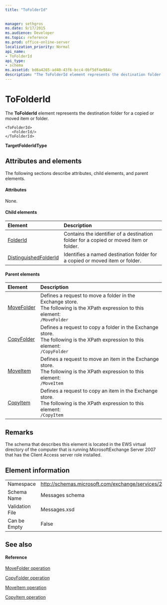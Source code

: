 ```yaml
---
title: "ToFolderId"
 
 
manager: sethgros
ms.date: 9/17/2015
ms.audience: Developer
ms.topic: reference
ms.prod: office-online-server
localization_priority: Normal
api_name:
- ToFolderId
api_type:
- schema
ms.assetid: bd6a4265-ad40-43f6-bcc4-0bf5df4e984c
description: "The ToFolderId element represents the destination folder for a copied or moved item or folder."
---
```


# ToFolderId

The **ToFolderId** element represents the destination folder for a copied or moved item or folder. 
  
```
<ToFolderId>
   <FolderId/>
</ToFolderId>
```

 **TargetFolderIdType**
## Attributes and elements

The following sections describe attributes, child elements, and parent elements.
  
#### Attributes

None.
  
#### Child elements

|**Element**|**Description**|
|:-----|:-----|
|[FolderId](folderid.md) <br/> |Contains the identifier of a destination folder for a copied or moved item or folder.  <br/> |
|[DistinguishedFolderId](distinguishedfolderid.md) <br/> |Identifies a named destination folder for a copied or moved item or folder.  <br/> |
   
#### Parent elements

|**Element**|**Description**|
|:-----|:-----|
|[MoveFolder](movefolder.md) <br/> |Defines a request to move a folder in the Exchange store.  <br/> The following is the XPath expression to this element:  <br/>  `/MoveFolder` <br/> |
|[CopyFolder](copyfolder.md) <br/> |Defines a request to copy a folder in the Exchange store.  <br/> The following is the XPath expression to this element:  <br/>  `/CopyFolder` <br/> |
|[MoveItem](moveitem.md) <br/> |Defines a request to move an item in the Exchange store.  <br/> The following is the XPath expression to this element:  <br/>  `/MoveItem` <br/> |
|[CopyItem](copyitem.md) <br/> |Defines a request to copy an item in the Exchange store.  <br/> The following is the XPath expression to this element:  <br/>  `/CopyItem` <br/> |
   
## Remarks

The schema that describes this element is located in the EWS virtual directory of the computer that is running MicrosoftExchange Server 2007 that has the Client Access server role installed.
  
## Element information

|||
|:-----|:-----|
|Namespace  <br/> |http://schemas.microsoft.com/exchange/services/2006/messages  <br/> |
|Schema Name  <br/> |Messages schema  <br/> |
|Validation File  <br/> |Messages.xsd  <br/> |
|Can be Empty  <br/> |False  <br/> |
   
## See also

#### Reference

[MoveFolder operation](movefolder-operation.md)
  
[CopyFolder operation](copyfolder-operation.md)
  
[MoveItem operation](moveitem-operation.md)
  
[CopyItem operation](copyitem-operation.md)

